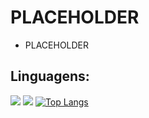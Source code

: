 # PLACEHOLDER

- PLACEHOLDER

## Linguagens:
![](https://img.shields.io/badge/Python-14354C?style=for-the-badge&logo=python&logoColor=white)
[![](https://github-readme-stats.vercel.app/api?username=FelipeMarchiC)](https://github.com/anuraghazra/github-readme-stats)
[![Top Langs](https://github-readme-stats.vercel.app/api/top-langs/?username=FelipeMarchiC&layout=compact)](https://github.com/anuraghazra/github-readme-stats)
